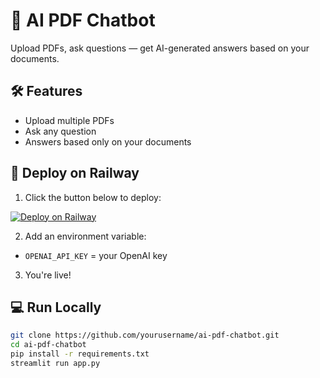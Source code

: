 # 📄 AI PDF Chatbot

Upload PDFs, ask questions — get AI-generated answers based on your documents.

## 🛠 Features
- Upload multiple PDFs
- Ask any question
- Answers based only on your documents

## 🚀 Deploy on Railway

1. Click the button below to deploy:

[![Deploy on Railway](https://railway.app/button.svg)](https://railway.app/template/FILL-IN-LINK)

2. Add an environment variable:
- `OPENAI_API_KEY` = your OpenAI key

3. You're live!

## 💻 Run Locally

```bash
git clone https://github.com/yourusername/ai-pdf-chatbot.git
cd ai-pdf-chatbot
pip install -r requirements.txt
streamlit run app.py
